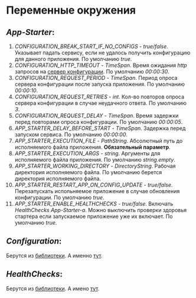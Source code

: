 # Переменные окружения

## *App-Starter*:

1. *CONFIGURATION_BREAK_START_IF_NO_CONFIGS* - *true/false*. Указывает падать сервису, если не удалось получить конфигурацию для данного приложения. По умолчанию *true*.
1. *CONFIGURATION_HTTP_TIMEOUT* - *TimeSpan*. Время ожидания *http* запросов на [сервер конфигурации](https://github.com/EBCEYS/EBCEYS.Server-Configuration). По умолчанию *00:00:30*.
1. *CONFIGURATION_REQUEST_PERIOD* - *TimeSpan*. Период опроса сервера конфигурации после запуска приложения. По умолчанию *00:00:10*.
1. *CONFIGURATION_REQUEST_RETRIES* - *int*. Кол-во повторов опроса сервера конфигурации в случае неудачного ответа. По умолчанию *3*.
1. *CONFIGURATION_REQUEST_DELAY* - *TimeSpan*. Время задержки перед повторами опроса конфигурации. По умолчанию *00:00:05*.
1. *APP_STARTER_DELAY_BEFORE_START* - *TimeSpan*. Задержка перед запуском сервиса. По умолчанию *00:00:00*.
1. *APP_STARTER_EXECUTION_FILE* - *PathString*. Абсолютный путь до исполняемого файла приложения. **Обязательный параметр**.
1. *APP_STARTER_EXECUTION_ARGS* - *string*. Аргументы для исполняемого файла приложения. По умолчанию *string.empty*.
1. *APP_STARTER_WORKING_DIRECTORY* - *DirectoryString*. Рабочая директория исполняемого файла. По умолчанию берется директория исполняемого файла.
1. *APP_STARTER_RESTART_APP_ON_CONFIG_UPDATE* - *true/false*. Перезапускать испольняемое приложение в случае обновления конфигурации. По умолчанию *true*.
1. *APP_STARTER_ENABLE_HEALTHCHECKS* - *true/false*. Включать *HealthChecks* *App-Starter-a*. Можно выключить проверки здоровья стартера если запускаемое приложение уже их включает. По умолчанию *true*.

## *Configuration*:

Берутся из [библиотеки](https://github.com/EBCEYS/EBCEYS.ContainersEnvironment). А именно [тут](https://github.com/EBCEYS/EBCEYS.ContainersEnvironment/tree/master#%D0%BA%D0%BE%D0%BD%D1%84%D0%B8%D0%B3%D1%83%D1%80%D0%B0%D1%86%D0%B8%D1%8F-%D1%81%D0%B5%D1%80%D0%B2%D0%B8%D1%81%D0%BE%D0%B2).

## *HealthChecks*:

Берутся из [библиотеки](https://github.com/EBCEYS/EBCEYS.ContainersEnvironment). А имено [тут](https://github.com/EBCEYS/EBCEYS.ContainersEnvironment/tree/master#healthchecks).